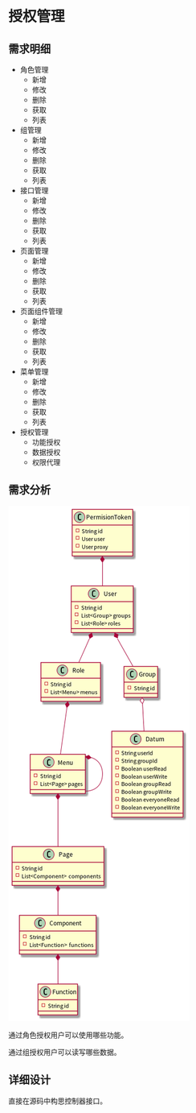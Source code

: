 # 授权管理

## 需求明细

- 角色管理
  - 新增
  - 修改
  - 删除
  - 获取
  - 列表
- 组管理
  - 新增
  - 修改
  - 删除
  - 获取
  - 列表
- 接口管理
  - 新增
  - 修改
  - 删除
  - 获取
  - 列表
- 页面管理
  - 新增
  - 修改
  - 删除
  - 获取
  - 列表
- 页面组件管理
  - 新增
  - 修改
  - 删除
  - 获取
  - 列表
- 菜单管理
  - 新增
  - 修改
  - 删除
  - 获取
  - 列表
- 授权管理
  - 功能授权
  - 数据授权
  - 权限代理

## 需求分析

![用户类图](./authorization/uml/class-permission.png)

通过角色授权用户可以使用哪些功能。

通过组授权用户可以读写哪些数据。

## 详细设计

直接在源码中构思控制器接口。
